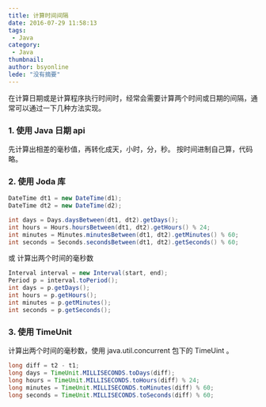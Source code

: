 ```yaml
---
title: 计算时间间隔
date: 2016-07-29 11:58:13
tags:
 - Java
category: 
 - Java
thumbnail: 
author: bsyonline
lede: "没有摘要"
---
```


在计算日期或是计算程序执行时间时，经常会需要计算两个时间或日期的间隔，通常可以通过一下几种方法实现。

### 1. 使用 Java 日期 api

先计算出相差的毫秒值，再转化成天，小时，分，秒。
按时间进制自己算，代码略。

### 2. 使用 Joda 库

```java
DateTime dt1 = new DateTime(d1);
DateTime dt2 = new DateTime(d2);

int days = Days.daysBetween(dt1, dt2).getDays();
int hours = Hours.hoursBetween(dt1, dt2).getHours() % 24;
int minutes = Minutes.minutesBetween(dt1, dt2).getMinutes() % 60;
int seconds = Seconds.secondsBetween(dt1, dt2).getSeconds() % 60;
```
或
计算出两个时间的毫秒数

```java
Interval interval = new Interval(start, end);
Period p = interval.toPeriod();
int days = p.getDays();
int hours = p.getHours();
int minutes = p.getMinutes();
int seconds = p.getSeconds();
```

### 3. 使用 TimeUnit
计算出两个时间的毫秒数，使用 java.util.concurrent 包下的 TimeUint 。
```java
long diff = t2 - t1;
long days = TimeUnit.MILLISECONDS.toDays(diff);
long hours = TimeUnit.MILLISECONDS.toHours(diff) % 24;
long minutes = TimeUnit.MILLISECONDS.toMinutes(diff) % 60;
long seconds = TimeUnit.MILLISECONDS.toSeconds(diff) % 60;
```
